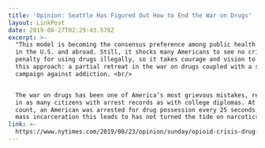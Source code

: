 ```yaml
---
title: 'Opinion: Seattle Has Figured Out How to End the War on Drugs'
layout: LinkPost
date: 2019-08-27T02:29:43.570Z
excerpt: >-
  "This model is becoming the consensus preference among public health experts
  in the U.S. and abroad. Still, it shocks many Americans to see no criminal
  penalty for using drugs illegally, so it takes courage and vision to adopt
  this approach: a partial retreat in the war on drugs coupled with a stepped-up
  campaign against addiction. <br/>


  The war on drugs has been one of America’s most grievous mistakes, resulting
  in as many citizens with arrest records as with college diplomas. At last
  count, an American was arrested for drug possession every 25 seconds, yet the
  mass incarceration this leads to has not turned the tide on narcotics."
link: >-
  https://www.nytimes.com/2019/08/23/opinion/sunday/opioid-crisis-drug-seattle.html
---
```


